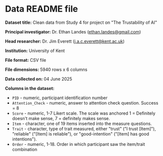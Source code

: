# Data README file

**Dataset title:** Clean data from Study 4 for project on "The Trustability 
of AI"

**Principal investigator:** Dr. Ethan Landes (ethan.landes@gmail.com)

**Head researcher:** Dr. Jim Everett (j.a.c.everett@kent.ac.uk)

**Institution:** University of Kent

**File format:** CSV file

**File dimensions:** 5940 rows x 6 columns

**Data collected on:** 04 June 2025

**Columns in the dataset:**

- `PID` - numeric, participant identification number
- `Attention_Check` - numeric, answer to attention check question. Success = 8
- `Score` - numeric, 1-7 Likert scale. The scale was anchored 1 = Definitely 
doesn't make sense, 7 = definitely makes sense. 
- `Item` - character, one of 19 items inserted into the measure questions.
- `Trait` - character, type of trait measured, either "trust" 
("I trust [Item]"), "reliable" ("[Item] is reliable"), or "good-intention" 
("[Item] has good intentions").
- `Order` - numeric, 1-18. Order in which participant saw the item/trait 
combination
